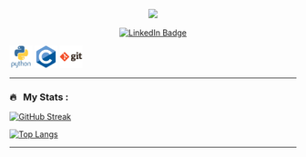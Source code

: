 <p align="center"><img src="https://media4.giphy.com/media/wLNuW1tCKRiPmDV5Y4/giphy.gif?cid=ecf05e47z82vdd5zbo7mi49yho989jjn6jaqt0um3dja2s48&ep=v1_gifs_related&rid=giphy.gif&ct=g" width="200"/></p>
<p align="center">
<a href="http://www.linkedin.com/in/julen-garrido-est%C3%A9vez"><img src="https://img.shields.io/badge/LinkedIn-blue?style=for-the-badge&logo=linkedin&logoColor=white" alt="LinkedIn Badge"></a>
</p>
<!--<p align="center">
"<a href="https://www.buymeacoffee.com/zed0" target="_blank"><img src="https://cdn.buymeacoffee.com/buttons/default-orange.png" alt="Buy Me A Coffee" height="41" width="174"></a>
</p>
<p align="center"><img src="https:" alt=""></p>

<h1 align="center"> <img src="https://media0.giphy.com/media/tod3NKWchKrSMvLh7X/giphy.gif?cid=ecf05e47pq7cayw9009k2b1hztzmaofk26fzws11lhpimcgp&ep=v1_gifs_search&rid=giphy.gif&ct=g" width="40"></h1>

<p align="center"><img src="https://media.giphy.com/media/dWesBcTLavkZuG35MI/giphy.gif" width="600" height="300"  /></p>

### 🧘‍♂️: &nbsp;About Me :

I am passionate about cybersecurity. <img src="https://media.giphy.com/media/WUlplcMpOCEmTGBtBW/giphy.gif" width="30">.

- 🔭 I am working as a Roboticist.
- ⚡ In my free time I solve problems on GeeksforGeeks and read tech articles.
- 📫 How to reach me: &nbsp; [![Linkedin Badge](https://img.shields.io/badge/-B3XAL-blue?style=flat&logo=Linkedin&logoColor=white)](http://www.linkedin.com/in/julen-garrido-est%C3%A9vez)-->

---

### 🛠 &nbsp;Languages and Tools :


<!--<img src="https://github.com/devicons/devicon/blob/master/icons/java/java-original-wordmark.svg" title="Java" alt="Java" width="40" height="40"/>&nbsp;
<img src="https://github.com/devicons/devicon/blob/master/icons/react/react-original-wordmark.svg" title="React" alt="React" width="40" height="40"/>&nbsp;
<img src="https://github.com/devicons/devicon/blob/master/icons/spring/spring-original-wordmark.svg" title="Spring" alt="Spring" width="40" height="40"/>&nbsp;
<img src="https://github.com/devicons/devicon/blob/master/icons/materialui/materialui-original.svg" title="Material UI" alt="Material UI" width="40" height="40"/>&nbsp;
<img src="https://github.com/devicons/devicon/blob/master/icons/flutter/flutter-original.svg" title="Flutter" alt="Flutter" width="40" height="40"/>&nbsp;
<img src="https://github.com/devicons/devicon/blob/master/icons/redux/redux-original.svg" title="Redux" alt="Redux " width="40" height="40"/>&nbsp;
<img src="https://github.com/devicons/devicon/blob/master/icons/css3/css3-plain-wordmark.svg"  title="CSS3" alt="CSS" width="40" height="40"/>&nbsp;
<img src="https://github.com/devicons/devicon/blob/master/icons/html5/html5-original.svg" title="HTML5" alt="HTML" width="40" height="40"/>&nbsp;
<img src="https://github.com/devicons/devicon/blob/master/icons/javascript/javascript-original.svg" title="JavaScript" alt="JavaScript" width="40" height="40"/>&nbsp;
<img src="https://github.com/devicons/devicon/blob/master/icons/firebase/firebase-plain-wordmark.svg" title="Firebase" alt="Firebase" width="40" height="40"/>&nbsp;
<img src="https://github.com/devicons/devicon/blob/master/icons/gatsby/gatsby-original.svg" title="Gatsby"  alt="Gatsby" width="40" height="40"/>&nbsp;
<img src="https://github.com/devicons/devicon/blob/master/icons/mysql/mysql-original-wordmark.svg" title="MySQL"  alt="MySQL" width="40" height="40"/>&nbsp;
<img src="https://github.com/devicons/devicon/blob/master/icons/nodejs/nodejs-original-wordmark.svg" title="NodeJS" alt="NodeJS" width="40" height="40"/>&nbsp;
<img src="https://github.com/devicons/devicon/blob/master/icons/amazonwebservices/amazonwebservices-plain-wordmark.svg" title="AWS" alt="AWS" width="40" height="40"/>&nbsp;
<img src="https://www.vectorlogo.zone/logos/getpostman/getpostman-icon.svg" title="Postman"  alt="Postman" width="40" height="40"/>&nbsp;-->
<span>
  <img src="https://github.com/devicons/devicon/blob/master/icons/python/python-original-wordmark.svg" title="Python" alt="Python" width="40" height="40"/>
</span>
<span>
  <img src="https://github.com/devicons/devicon/blob/master/icons/c/c-original.svg" title="C" alt="C" width="40" height="40"/>
</span>
<span>
  <img src="https://github.com/devicons/devicon/blob/master/icons/git/git-original-wordmark.svg" title="Git" alt="Git" width="40" height="40"/>
</span>



---

### 🔥 &nbsp; My Stats :
[![GitHub Streak](http://github-readme-streak-stats.herokuapp.com?user=B3XAL&theme=dark&background=000000)](https://git.io/streak-stats)

[![Top Langs](https://github-readme-stats.vercel.app/api/top-langs/?username=B3XAL&layout=compact&theme=vision-friendly-dark)](https://github.com/anuraghazra/github-readme-stats)

---

<!--### ✍️ Blog Posts : 
- [How to Create REST APIs with Java and Spring Boot](https:)
- [How to Implement Memoization in React to Improve Performance](https:)
- [How to Create an Impressive GitHub Profile README](https:)<!-- BLOG-POST-LIST:START -->
<!-- BLOG-POST-LIST:END -->
